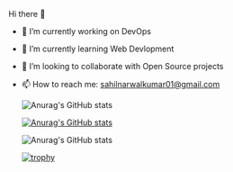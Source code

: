 Hi there 👋
- 🔭 I’m currently working on DevOps
- 🌱 I’m currently learning Web Devlopment
- 👯 I’m looking to collaborate with Open Source projects
- 📫 How to reach me: sahilnarwalkumar01@gmail.com


   ![Anurag's GitHub stats](https://github-readme-stats.vercel.app/api?username=sahilnarwal2111&show_icons=true&theme=radical)



   [![Anurag's GitHub stats](https://github-readme-stats.vercel.app/api?username=sahilnarwal2111)](https://github.com/sahilnarwal2111/github-readme-stats)


   ![Anurag's GitHub stats](https://github-readme-stats.vercel.app/api?username=sahilnarwal2111&show_icons=true)


   [![trophy](https://github-profile-trophy.vercel.app/?username=sahilnarwal2111&theme=onedark)](https://github.com/sahilnarwal2111/github-profile-trophy)
